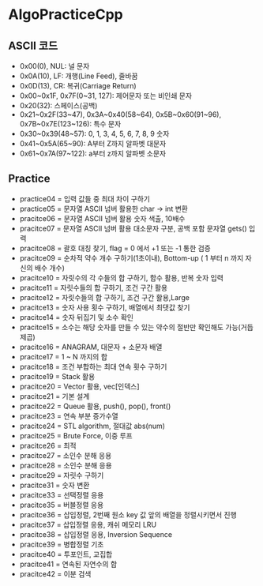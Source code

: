 # AlgoPracticeCpp

## ASCII 코드

- 0x00(0), NUL: 널 문자
- 0x0A(10), LF: 개행(Line Feed), 줄바꿈
- 0x0D(13), CR: 복귀(Carriage Return)
- 0x00~0x1F, 0x7F(0~31, 127): 제어문자 또는 비인쇄 문자
- 0x20(32): 스페이스(공백)
- 0x21~0x2F(33~47), 0x3A~0x40(58~64), 0x5B~0x60(91~96), 0x7B~0x7E(123~126): 특수 문자
- 0x30~0x39(48~57): 0, 1, 3, 4, 5, 6, 7, 8, 9 숫자
- 0x41~0x5A(65~90): A부터 Z까지 알파벳 대문자
- 0x61~0x7A(97~122): a부터 z까지 알파벳 소문자

## Practice

- practice04 = 입력 값들 중 최대 차이 구하기
- practice05 = 문자열 ASCII 넘버 활용한 char -> int 변환
- pracitce06 = 문자열 ASCII 넘버 활용 숫자 색출, 10배수
- pracitce07 = 문자열 ASCII 넘버 활용 대소문자 구분, 공백 포함 문자열 gets() 입력
- pracitce08 = 괄호 대칭 찾기, flag = 0 에서 +1 또는 -1 통한 검증
- pracitce09 = 순차적 약수 개수 구하기(1초이내), Bottom-up ( 1 부터 n 까지 자신의 배수 개수)
- pracitce10 = 자릿수의 각 수들의 합 구하기, 함수 활용, 반복 숫자 입력
- pracitce11 = 자릿수들의 합 구하기, 조건 구간 활용
- pracitce12 = 자릿수들의 합 구하기, 조건 구간 활용,Large
- pracitce13 = 숫자 사용 횟수 구하기, 배열에서 최댓값 찾기
- pracitce14 = 숫자 뒤집기 및 소수 확인
- pracitce15 = 소수는 해당 숫자를 만들 수 있는 약수의 절반만 확인해도 가능(거듭제곱)
- pracitce16 = ANAGRAM, 대문자 + 소문자 배열
- pracitce17 = 1 ~ N 까지의 합
- pracitce18 = 조건 부합하는 최대 연속 횟수 구하기
- pracitce19 = Stack 활용
- pracitce20 = Vector 활용, vec[인덱스]
- pracitce21 = 기본 설계
- pracitce22 = Queue 활용, push(), pop(), front()
- pracitce23 = 연속 부분 증가수열
- pracitce24 = STL algorithm, 절대값 abs(num)
- pracitce25 = Brute Force, 이중 루프
- pracitce26 = 최적
- pracitce27 = 소인수 분해 응용
- pracitce28 = 소인수 분해 응용
- pracitce29 = 자릿수 구하기
- pracitce31 = 숫자 변환
- pracitce33 = 선택정렬 응용
- pracitce35 = 버블정렬 응용
- pracitce36 = 삽입정렬, 2번째 원소 key 값 앞의 배열을 정렬시키면서 진행
- pracitce37 = 삽입정렬 응용, 캐쉬 메모리 LRU
- pracitce38 = 삽입정렬 응용, Inversion Sequence
- pracitce39 = 병합정렬 기초
- pracitce40 = 투포인트, 교집합
- pracitce41 = 연속된 자연수의 합
- pracitce42 = 이분 검색

